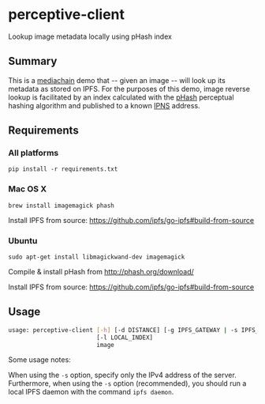 # perceptive-client

Lookup image metadata locally using pHash index

## Summary

This is a [mediachain](https://medium.com/mine-labs/mediachain-483f49cbe37a)
demo that -- given an image -- will look up its metadata as stored on IPFS. For
the purposes of this demo, image reverse lookup is facilitated by an index
calculated with the [pHash](http://phash.org/) perceptual hashing algorithm and
published to a known [IPNS](https://github.com/ipfs/examples/tree/master/examples/ipns) address.

## Requirements

### All platforms
`pip install -r requirements.txt`

### Mac OS X

`brew install imagemagick phash`

Install IPFS from source: https://github.com/ipfs/go-ipfs#build-from-source

### Ubuntu

`sudo apt-get install libmagickwand-dev imagemagick`

Compile & install pHash from http://phash.org/download/

Install IPFS from source: https://github.com/ipfs/go-ipfs#build-from-source

## Usage

```bash
usage: perceptive-client [-h] [-d DISTANCE] [-g IPFS_GATEWAY | -s IPFS_SERVER]
                         [-l LOCAL_INDEX]
                         image
```

Some usage notes:

When using the `-s` option, specify only the IPv4 address of the server.
Furthermore, when using the `-s` option (recommended), you should run a local
IPFS daemon with the command `ipfs daemon`.
